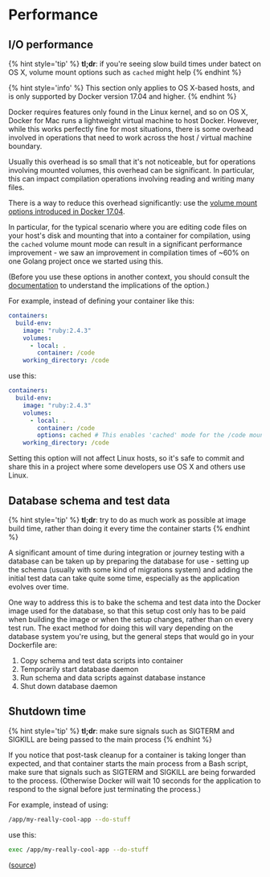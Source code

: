 # Performance

## I/O performance

{% hint style='tip' %}
**tl;dr**: if you're seeing slow build times under batect on OS X, volume mount options such as `cached` might help
{% endhint %}

{% hint style='info' %}
This section only applies to OS X-based hosts, and is only supported by Docker version 17.04 and higher.
{% endhint %}

Docker requires features only found in the Linux kernel, and so on OS X, Docker for Mac runs a lightweight virtual machine
to host Docker. However, while this works perfectly fine for most situations, there is some overhead involved in operations
that need to work across the host / virtual machine boundary.

Usually this overhead is so small that it's not noticeable, but for operations involving mounted volumes, this overhead can
be significant. In particular, this can impact compilation operations involving reading and writing many files.

There is a way to reduce this overhead significantly: use the
[volume mount options introduced in Docker 17.04](https://docs.docker.com/docker-for-mac/osxfs-caching/).

In particular, for the typical scenario where you are editing code files on your host's disk and mounting that into a container
for compilation, using the `cached` volume mount mode can result in a significant performance improvement - we saw an improvement
in compilation times of ~60% on one Golang project once we started using this.

(Before you use these options in another context, you should consult the
[documentation](https://docs.docker.com/docker-for-mac/osxfs-caching/) to understand the implications of the option.)

For example, instead of defining your container like this:

```yaml
containers:
  build-env:
    image: "ruby:2.4.3"
    volumes:
      - local: .
        container: /code
    working_directory: /code
```

use this:

```yaml
containers:
  build-env:
    image: "ruby:2.4.3"
    volumes:
      - local: .
        container: /code
        options: cached # This enables 'cached' mode for the /code mount
    working_directory: /code
```

Setting this option will not affect Linux hosts, so it's safe to commit and share this in a project where some developers use
OS X and others use Linux.

## Database schema and test data

{% hint style='tip' %}
**tl;dr**: try to do as much work as possible at image build time, rather than doing it every time the container starts
{% endhint %}

A significant amount of time during integration or journey testing with a database can be taken up by preparing the database for
use - setting up the schema (usually with some kind of migrations system) and adding the initial test data can take quite some time,
especially as the application evolves over time.

One way to address this is to bake the schema and test data into the Docker image used for the database, so that this setup cost only
has to be paid when building the image or when the setup changes, rather than on every test run. The exact method for doing this will
vary depending on the database system you're using, but the general steps that would go in your Dockerfile are:

1. Copy schema and test data scripts into container
2. Temporarily start database daemon
3. Run schema and data scripts against database instance
4. Shut down database daemon

## Shutdown time

{% hint style='tip' %}
**tl;dr**: make sure signals such as SIGTERM and SIGKILL are being passed to the main process
{% endhint %}

If you notice that post-task cleanup for a container is taking longer than expected, and that container starts the main process from a
Bash script, make sure that signals such as SIGTERM and SIGKILL are being forwarded to the process. (Otherwise Docker will wait 10
seconds for the application to respond to the signal before just terminating the process.)

For example, instead of using:

```bash
/app/my-really-cool-app --do-stuff
```

use this:

```bash
exec /app/my-really-cool-app --do-stuff
```

([source](https://unix.stackexchange.com/a/196053/258093))
